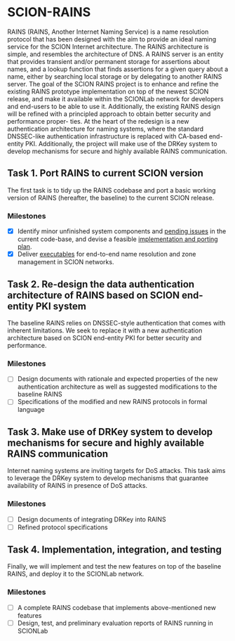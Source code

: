 # SCION-RAINS

RAINS (RAINS, Another Internet Naming Service) is a name resolution protocol that has been designed with the aim to provide an ideal naming service for the SCION Internet architecture.
The RAINS architecture is simple, and resembles the architecture of DNS. A RAINS server is an entity that provides transient and/or permanent storage for assertions about names, and a
lookup function that finds assertions for a given query about a name, either by searching local storage or by delegating to another RAINS server.
The goal of the SCION RAINS project is to enhance and refine the existing RAINS prototype implementation on top of the newest SCION release, and make it available within the SCIONLab
network for developers and end-users to be able to use it. Additionally, the existing RAINS design will be refined with a principled approach to obtain better security and performance proper-
ties. At the heart of the redesign is a new authentication architecture for naming systems, where the standard DNSSEC-like authentication infrastructure is replaced with CA-based end-entity
PKI. Additionally, the project will make use of the DRKey system to develop mechanisms for secure and highly available RAINS communication.

## Task 1. Port RAINS to current SCION version
The first task is to tidy up the RAINS codebase and port a basic working version of RAINS (hereafter, the baseline) to the current SCION release.

### Milestones
- [x] Identify minor unfinished system components and [pending issues](https://github.com/netsec-ethz/rains/projects/5) in the current code-base, and devise a feasible [implementation and porting plan](./planning/implementation_plan.md).
- [x] Deliver [executables](https://github.com/netsec-ethz/rains) for end-to-end name resolution and zone management in SCION networks.

## Task 2. Re-design the data authentication architecture of RAINS based on SCION end-entity PKI system

The baseline RAINS relies on DNSSEC-style authentication that comes with inherent limitations. We seek to replace it with a new authentication architecture based on SCION end-entity PKI for better security and performance.

### Milestones
- [ ] Design documents with rationale and expected properties of the new authentication architecture as well as suggested modifications to the baseline RAINS
- [ ] Specifications of the modified and new RAINS protocols in formal language

## Task 3. Make use of DRKey system to develop mechanisms for secure and highly available RAINS communication

Internet naming systems are inviting targets for DoS attacks. This task aims to leverage the DRKey system to develop mechanisms that guarantee availability of RAINS in presence of DoS attacks.

### Milestones

- [ ] Design documents of integrating DRKey into RAINS
- [ ] Refined protocol specifications

## Task 4. Implementation, integration, and testing

Finally, we will implement and test the new features on top of the baseline RAINS, and deploy it to the SCIONLab network.

### Milestones
- [ ] A complete RAINS codebase that implements above-mentioned new features
- [ ] Design, test, and preliminary evaluation reports of RAINS running in SCIONLab
